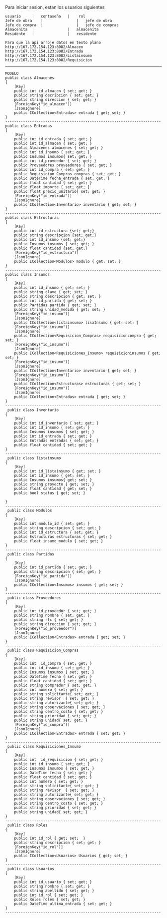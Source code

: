 Para iniciar sesion, estan los usuarios siguientes 

    usuario     |   contaseña   |    rol
    Jefe de obra    |               |   jefe de obra
    Jefe de compra  |               |   jefe de compras
    Almacenita  |               |   almacenita
    Residente   |               |   residente

    Para que la api arroje datos en texto plano
    http://167.172.154.123:8082/Almacen
    http://167.172.154.123:8082/Entrada
    http://167.172.154.123:8082/Listainsumo
    http://167.172.154.123:8082/Requisicion
----------------------------------------------------------

    MODELO
    public class Almacenes
    {
        [Key]
        public int id_almacen { set; get; }
        public string decripcion { set; get; }
        public string direccion { set; get; }
        [ForeignKey("id_almacen")]
        [JsonIgnore]
        public ICollection<Entradas> entrada { get; set; }
    }
    ----------------------------------------------------------------------
    public class Entradas
    {
        [Key]
        public int id_entrada { set; get; }
        public int id_almacen { set; get; }
        public Almacenes almacenes { set; get; }
        public int id_insumo { set; get; }
        public Insumos insumos{ set; get; }
        public int id_proveedor { set; get; }
        public Proveedores proveedores { set; get; }
        public int id_compra { set; get; }
        public Requisicion_Compras compras { set; get; }
        public DateTime fecha_entrada { set; get; }
        public float cantidad { set; get; }
        public float importe { set; get; }
        public float precio_unitario{ set; get; }
        [ForeignKey("id_entrada")]
        [JsonIgnore]
        public ICollection<Inventario> inventario { get; set; }
    }
    ----------------------------------------------------------------------
    public class Estructuras
    {
        [Key]
        public int id_estructura {set; get;}
        public string descripcion {set; get;}
        public int id_insumo {set; get;}
        public Insumos insumos { set; get; }
        public float cantidad {set; get;}
        [ForeignKey("id_estructura")]
        [JsonIgnore]
        public ICollection<Modulos> modulo { get; set; } 
    }
    ----------------------------------------------------------------------
    public class Insumos
    {
        [Key]
        public int id_insumo { get; set; }
        public string clave { get; set; }
        public string descripcion { get; set; }
        public int id_partida { get; set; }
        public Partidas partida { get; set; }
        public string unidad_medida { get; set; }
        [ForeignKey("id_insumo")]
        [JsonIgnore]
        public ICollection<listainsumo> lisaInsumo { get; set; }
        [ForeignKey("id_insumo")]
        [JsonIgnore]
        public ICollection<Requisicion_Compras> requisicioncompra { get; set; }
        [ForeignKey("id_insumo")]
        [JsonIgnore]
        public ICollection<Requisiciones_Insumo> requisicioninsumos { get; set; }
        [ForeignKey("id_insumo")]
        [JsonIgnore]
        public ICollection<Inventario> inventario { get; set; }
        [ForeignKey("id_insumo")]
        [JsonIgnore]
        public ICollection<Estructuras> estructuras { get; set; }
        [ForeignKey("id_insumo")]
        [JsonIgnore]
        public ICollection<Entradas> entrada { get; set; }
    }
    ----------------------------------------------------------------------
     public class Inventario
    {
        [Key]
        public int id_inventario { set; get; }
        public int id_insumo { set; get; }
        public Insumos insumos { set; get; }
        public int id_entrada { set; get; }
        public Entradas entradas { set; get; }
        public float cantidad { set; get; }
    }
    ----------------------------------------------------------------------
     public class listainsumo
    {
        [Key]
        public int id_listainsumo { get; set; }
        public int id_insumo { get; set; }
        public Insumos insumos{ get; set; }
        public string proyecto { get; set; }
        public float cantidad { get; set; }
        public bool status { get; set; }
       
    }
    ----------------------------------------------------------------------
     public class Modulos
    {
        [Key]
        public int modulo_id { set; get; }
        public string descripcion { set; get; }
        public int id_estructura { set; get; }
        public Estructuras estructuras { set; get; }
        public float insumo_modulo { set; get; } 
    }
    ----------------------------------------------------------------------
     public class Partidas
    {
        [Key]
        public int id_partida { set; get; }
        public string descripcion { set; get; }
        [ForeignKey("id_partida")]
        [JsonIgnore]
        public ICollection<Insumos> insumos { get; set; }
    } 
    ----------------------------------------------------------------------
     public class Proveedores
    {
        [Key]
        public int id_proveedor { set; get; }
        public string nombre { set; get; }
        public string rfc { set; get; }
        public string direccion { set; get; }
        [ForeignKey("id_proveedor")]
        [JsonIgnore]
        public ICollection<Entradas> entrada { get; set; }
    }
    ----------------------------------------------------------------------
     public class Requisicion_Compras
    {
        [Key]
        public int  id_compra { set; get; }
        public int id_insumo { set; get; }
        public Insumos insumos { set; get; }
        public DateTime fecha { set; get; } 
        public float cantidad { set; get; }
        public string comprador { set; get; }
        public int numero { set; get; }
        public string solicitante{ set; get; }
        public string revisor  { set; get; }
        public string autorizante{ set; get; }
        public string observaciones { set; get; }
        public string centro_costo { set; get; }
        public string prioridad { set; get; }
        public string unidad{ set; get; }
        [ForeignKey("id_compra")]
        [JsonIgnore]
        public ICollection<Entradas> entrada { set; get; }
    }
    ----------------------------------------------------------------------
     public class Requisiciones_Insumo
    {
        [Key]
        public int  id_requisicion { set; get; }
        public int id_insumo { set; get; }
        public Insumos insumos { set; get; }
        public DateTime fecha { set; get; } 
        public float cantidad { set; get; }
        public int numero { set; get; }
        public string solicitante{ set; get; }
        public string revisor  { set; get; }
        public string autorizante{ set; get; }
        public string observaciones { set; get; }   
        public string centro_costo { set; get; }
        public string prioridad { set; get; }
        public string unidad{ set; get; }
    }
    ----------------------------------------------------------------------
     public class Roles
    {
        [Key]
        public int id_rol { get; set;  }
        public string descripcion { set; get; }
        [ForeignKey("id_rol")]
        [JsonIgnore]
        public ICollection<Usuarios> Usuarios { get; set; }
    }
    ----------------------------------------------------------------------
     public class Usuarios
    {
        [Key]
        public int id_usuario { set; get; }
        public string nombre { set; get; }
        public string apellido { set; get; }
        public int id_rol { set; get; }
        public Roles roles { set; get; }
        public DateTime ultima_entrada { set; get; }
    } 
    ----------------------------------------------------------------------


